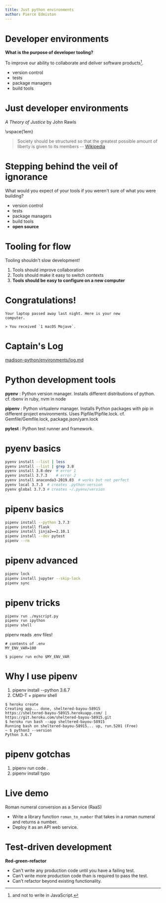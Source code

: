 ```yaml
---
title: Just python environments
author: Pierce Edmiston
---
```


# Developer environments

**What is the purpose of developer tooling?**

To improve our ability to collaborate and deliver software products[^nojs].

- version control
- tests
- package managers
- build tools

[^nojs]: and not to write in JavaScript.

# Just developer environments

_A Theory of Justice_ by John Rawls

\vspace{1em}

> Society should be structured so that the greatest possible amount of
> liberty is given to its members --
> [Wikipedia](https://en.wikipedia.org/wiki/A_Theory_of_Justice)

# Stepping behind the veil of ignorance

What would you expect of your tools if you weren't sure of what you were
building?

- version control
- tests
- package managers
- build tools
- **open source**

# Tooling for flow

Tooling shouldn't slow development!

1. Tools should improve collaboration
1. Tools should make it easy to switch contexts
1. **Tools should be easy to configure on a new computer**

# Congratulations!

```
Your laptop passed away last night. Here is your new
computer.

> You received `1 macOS Mojave`.
```

# Captain's Log

[madison-python/environments/log.md](https://github.com/madison-python/environments/blob/master/log.md)

# Python development tools

**pyenv**
:   Python version manager. Installs different distributions of python.
    cf. rbenv in ruby, nvm in node

**pipenv**
:   Python virtualenv manager. Installs Python packages with pip in
    different project environments. Uses Pipfile/Pipfile.lock.
    cf. Gemfile/Gemfile.lock, package.json/yarn.lock

**pytest**
:   Python test runner and framework.

# pyenv basics

```bash
pyenv install --list | less
pyenv install --list | grep 3.8
pyenv install 3.8-dev  # error 1
pyenv install 3.7.3    # error 2
pyenv install anaconda3-2019.03  # works but not perfect
pyenv local 3.7.3  # creates .python-version
pyenv global 3.7.3 # creates ~/.pyenv/version
```

# pipenv basics

```bash
pipenv install --python 3.7.3
pipenv install flask
pipenv install jinja2==2.10.1
pipenv install --dev pytest
pipenv --rm
```

# pipenv advanced

```bash
pipenv lock
pipenv install jupyter --skip-lock
pipenv sync
```

# pipenv tricks

```bash
pipenv run ./myscript.py
pipenv run ipython
pipenv shell
```

pipenv reads .env files!

```
# contents of .env
MY_ENV_VAR=100

$ pipenv run echo $MY_ENV_VAR
```

# Why I use pipenv

1. pipenv install --python 3.6.7
1. CMD-T + pipenv shell

```
$ heroku create
Creating app... done, sheltered-bayou-58915
https://sheltered-bayou-58915.herokuapp.com/ | https://git.heroku.com/sheltered-bayou-58915.git
$ heroku run bash --app sheltered-bayou-58915
Running bash on sheltered-bayou-58915... up, run.5201 (Free)
~ $ python3 --version
Python 3.6.7
```

# pipenv gotchas

1. pipenv run code .
1. pipenv install typo

# Live demo

Roman numeral conversion as a Service (RaaS)

- Write a library function `roman_to_number` that takes in a roman numeral and returns a number.
- Deploy it as an API web service.

# Test-driven development

**Red-green-refactor**

- Can't write any production code until you have a failing test.
- Can't write more production code than is required to pass the test.
- Can't refactor beyond existing functionality.